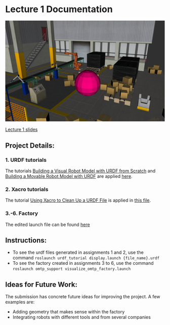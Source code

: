 # Lecture 1 Documentation

![Final state of the factory](factory_updated.png)

[Lecture 1 slides](OMTP_LEC_1_BUILD_A_ROBOT_SIMULATION_ENVIRONMENT.pdf)

## Project Details: 

### 1. URDF tutorials

The tutorials [Building a Visual Robot Model with URDF from Scratch](http://wiki.ros.org/urdf/Tutorials/Building%20a%20Visual%20Robot%20Model%20with%20URDF%20from%20Scratch) and [Building a Movable Robot Model with URDF](http://wiki.ros.org/urdf/Tutorials/Building%20a%20Movable%20Robot%20Model%20with%20URDFhttp://wiki.ros.org/urdf/Tutorials/Building%20a%20Movable%20Robot%20Model%20with%20URDF) are applied [here](urdf_tutorial/urdf).

### 2. Xacro tutorials

The tutorial [Using Xacro to Clean Up a URDF File](http://wiki.ros.org/urdf/Tutorials/Using%20Xacro%20to%20Clean%20Up%20a%20URDF%20Filehttp://wiki.ros.org/urdf/Tutorials/Using%20Xacro%20to%20Clean%20Up%20a%20URDF%20File) is applied in [this file](urdf_tutorial/urdf/08-macroed.urdf.xacro).

### 3.-6. Factory
The edited launch file can be found [here](../omtp_support/urdf/omtp_factory_assignment.xacro)

## Instructions: 
* To see the urdf files generated in assignments 1 and 2, use the command `roslaunch urdf_tutorial display.launch {file_name}.urdf`
* To see the factory created in assignments 3 to 6, use the command `roslaunch omtp_support visualize_omtp_factory.launch`

## Ideas for Future Work: 
The submission has concrete future ideas for improving the project. A few examples are:
- Adding geometry that makes sense within the factory
- Integrating robots with different tools and from several companies


